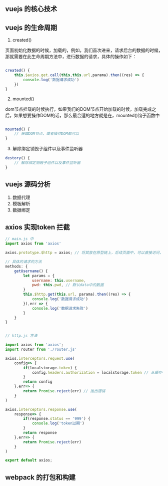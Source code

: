 ## vuejs 的核心技术

## vuejs 的生命周期

1. created()

页面初始化数据的时候，加载的，例如，我们首次进来，请求后台的数据的时候，那就需要在此生命周期方法中，进行数据的请求，具体的操作如下：

```js

created() {
    this.$axios.get.call(this,this.url,parama).then((res) => {
        console.log('数据请求成功')
    })
}

```

2. mounted()

dom节点挂载的时候执行，如果我们的DOM节点开始加载的时候，加载完成之后，如果想要操作DOM的话，那么最合适的地方就是在，mounted()钩子函数中

```js

mounted() {
    // 获取DOM节点，或者操作DOM都可以
}

```

3. 解除绑定销毁子组件以及事件监听器

```js
destory() {
    // 解除绑定销毁子组件以及事件监听器
}

```

## vuejs 源码分析

1. 数据代理
2. 模板解析
3. 数据绑定

## axios 实现token 拦截

```js
// main.js 中
import axios from 'axios'

axios.prototype.$http = axios; // 将其放在原型链上，后续页面中，可以直接访问，this.$http

// 具体的请求的方法
methods: {
    getUsername() {
        let params = {
            username: this.username,
            pwd: this.pwd, // 默认data中的数据
        }
        this.$http.get(this.url, parama).then((res) => {
            console.log('数据请求成功')
        }),err => {
            console.log('数据请求失败')
        }
    }
}


// http.js 方法

import axios from 'axios';
import router from './router.js'

axios.interceptors.request.use(
    config=> {
        if(localstorage.token) {
            config.headers.authorization = localstorage.token // 从缓存中拿到token
        }
        return config
    },err=> {
        return Promise.reject(err) // 抛出错误
    }
)

axios.interceptors.response.use(
    response=> {
        if(response.status == '999') {
            console.log('token过期')
        }
        return response
    },err=> {
        return Promise.reject(err)
    }
)

export default axios;
```

## webpack 的打包和构建


